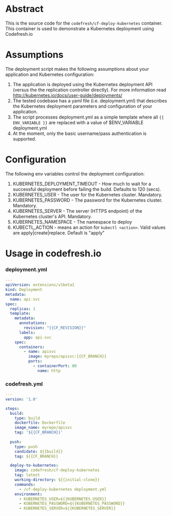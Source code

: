 # Abstract

This is the source code for the `codefresh/cf-deploy-kubernetes` container.
This container is used to demonstrate a Kubernetes deployment using Codefresh.io

# Assumptions

The deployment script makes the following assumptions about your application and
Kubernetes configuration:

1. The application is deployed using the Kubernetes deployment API (versus the
the replication controller directly). For more information read
http://kubernetes.io/docs/user-guide/deployments/
2. The tested codebase has a yaml file (i.e. deployment.yml) that describes the Kubernetes deployment
parameters and configuration of your application.
3. The script processes deployment.yml as a simple template where all `{{ ENV_VARIABLE }}` are replaced with a value of $ENV_VARIABLE deployment.yml
4. At the moment, only the basic username/pass authentication is supported.

# Configuration

The following env variables control the deployment configuration:

1. KUBERNETES_DEPLOYMENT_TIMEOUT - How much to wait for a successful deployment before failing the build. Defaults to 120 (secs).
2. KUBERNETES_USER - The user for the Kubernetes cluster. Mandatory.
3. KUBERNETES_PASSWORD - The password for the Kubernetes cluster. Mandatory.
4. KUBERNETES_SERVER - The server (HTTPS endpoint) of the Kubernetes cluster's API. Mandatory.
5. KUBERNETES_NAMESPACE - The namespace to deploy
6. KUBECTL_ACTION - means an action for `kubectl <action>`. Valid values are apply|create|replace. Default is "apply"

# Usage in codefresh.io

### deployment.yml

```yaml
---
apiVersion: extensions/v1beta1
kind: Deployment
metadata:
  name: api-svc
spec:
  replicas: 1
  template:
    metadata:
      annotations:
        revision: "{{CF_REVISION}}"
      labels:
        app: api-svc
    spec:
      containers:
        - name: apisvc
          image: myrepo/apisvc:{{CF_BRANCH}}
          ports:
            - containerPort: 80
              name: http

```

### codefresh.yml
```yaml
---
version: '1.0'

steps:
  build:
    type: build
    dockerfile: Dockerfile
    image_name: myrepo/apisvc
    tag: '${{CF_BRANCH}}'
    
  push:
    type: push
    candidate: ${{build}}
    tag: ${{CF_BRANCH}}

  deploy-to-kubernetes:
    image: codefresh/cf-deploy-kubernetes
    tag: latest
    working-directory: ${{initial-clone}}
    commands:
      - /cf-deploy-kubernetes deployment.yml
    environment:
      - KUBERNETES_USER=${{KUBERNETES_USER}}
      - KUBERNETES_PASSWORD=${{KUBERNETES_PASSWORD}}
      - KUBERNETES_SERVER=${{KUBERNETES_SERVER}}
```
